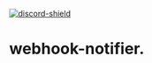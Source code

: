 [discord-invite]: https://discord.gg/yhDwfXy
[discord-shield]: https://discord.com/api/guilds/125227483518861312/widget.png
[ ![discord-shield][] ][discord-invite]

# webhook-notifier.
